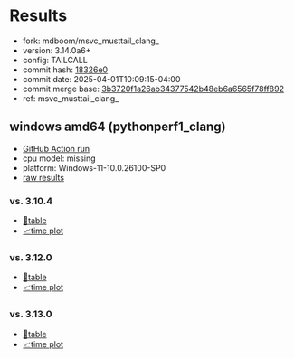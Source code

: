 # Results

- fork: mdboom/msvc_musttail_clang_
- version: 3.14.0a6+
- config: TAILCALL
- commit hash: [18326e0](https://github.com/mdboom/cpython/commit/18326e0)
- commit date: 2025-04-01T10:09:15-04:00
- commit merge base: [3b3720f1a26ab34377542b48eb6a6565f78ff892](https://github.com/python/cpython/commit/3b3720f1a26ab34377542b48eb6a6565f78ff892)
- ref: msvc_musttail_clang_

## windows amd64 (pythonperf1_clang)

- [GitHub Action run](https://github.com/faster-cpython/benchmarking/actions/runs/14197879081)
- cpu model: missing
- platform: Windows-11-10.0.26100-SP0
- [raw results](bm-20250401-pythonperf1_clang-amd64-mdboom-msvc_musttail_clang_-3.14.0a6%2B-18326e0.json)

### vs. 3.10.4

- [📄table](bm-20250401-pythonperf1_clang-amd64-mdboom-msvc_musttail_clang_-3.14.0a6%2B-18326e0-vs-3.10.4.md)
- [📈time plot](bm-20250401-pythonperf1_clang-amd64-mdboom-msvc_musttail_clang_-3.14.0a6%2B-18326e0-vs-3.10.4.svg)

### vs. 3.12.0

- [📄table](bm-20250401-pythonperf1_clang-amd64-mdboom-msvc_musttail_clang_-3.14.0a6%2B-18326e0-vs-3.12.0.md)
- [📈time plot](bm-20250401-pythonperf1_clang-amd64-mdboom-msvc_musttail_clang_-3.14.0a6%2B-18326e0-vs-3.12.0.svg)

### vs. 3.13.0

- [📄table](bm-20250401-pythonperf1_clang-amd64-mdboom-msvc_musttail_clang_-3.14.0a6%2B-18326e0-vs-3.13.0.md)
- [📈time plot](bm-20250401-pythonperf1_clang-amd64-mdboom-msvc_musttail_clang_-3.14.0a6%2B-18326e0-vs-3.13.0.svg)

